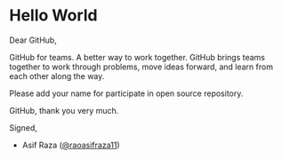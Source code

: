 # Hello World

Dear GitHub,

GitHub for teams. A better way to work together. GitHub brings teams together to work through problems, move ideas forward, and learn from each other along the way. 

Please add your name for participate in open source repository.

GitHub, thank you very much.

Signed,

- Asif Raza  ([@raoasifraza11](https://github.com/raoasifraza11))